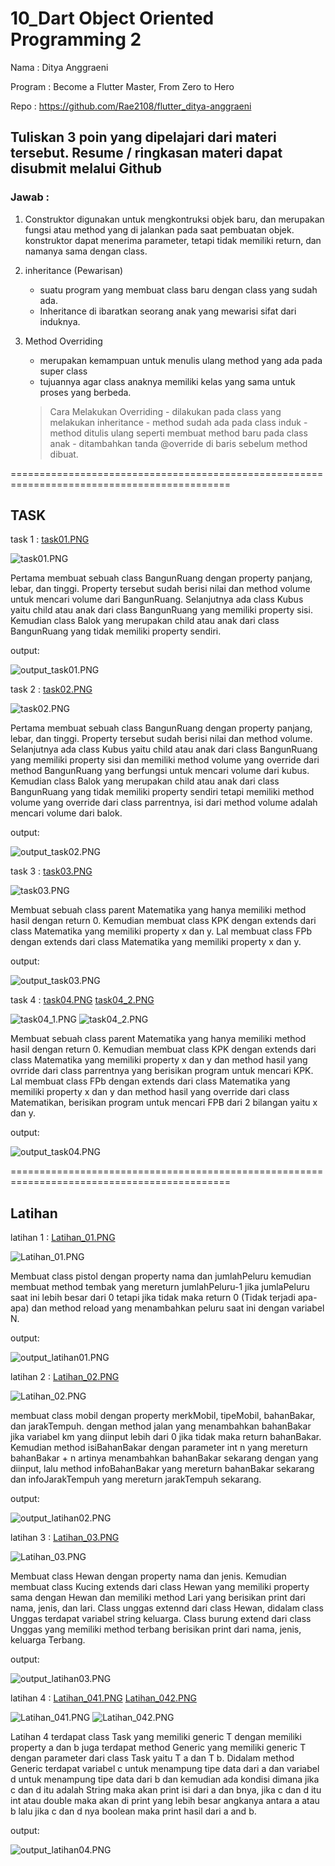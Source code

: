 # 10_Dart Object Oriented Programming 2

Nama : Ditya Anggraeni

Program : Become a Flutter Master, From Zero to Hero

Repo : https://github.com/Rae2108/flutter_ditya-anggraeni

## Tuliskan 3 poin yang dipelajari dari materi tersebut. Resume / ringkasan materi dapat disubmit melalui Github

### Jawab : 

1. Construktor digunakan untuk mengkontruksi objek baru, dan merupakan fungsi atau method yang di jalankan pada saat pembuatan objek. konstruktor dapat menerima parameter, tetapi tidak memiliki return, dan namanya sama dengan class.

2. inheritance (Pewarisan) 
    - suatu program yang membuat class baru dengan class yang sudah ada.
    - Inheritance di ibaratkan seorang anak yang mewarisi sifat dari induknya.

3. Method Overriding 
    - merupakan kemampuan untuk menulis ulang method yang ada pada super class
    - tujuannya agar class anaknya memiliki kelas yang sama untuk proses yang berbeda.
 
    > Cara Melakukan Overriding
        - dilakukan pada class yang melakukan inheritance
        - method sudah ada pada class induk
        - method ditulis ulang seperti membuat method baru pada class anak
        - ditambahkan tanda @override di baris sebelum method dibuat. 

============================================================================================

## TASK 

  task 1 : [task01.PNG](./Screenshot/task01.PNG) 

  ![task01.PNG](./Screenshot/task01.PNG)

  Pertama membuat sebuah class BangunRuang dengan property panjang, lebar, dan tinggi. Property tersebut sudah berisi nilai dan method volume untuk mencari volume dari BangunRuang.
  Selanjutnya ada class Kubus yaitu child atau anak dari class BangunRuang yang memiliki property sisi.
  Kemudian class Balok yang merupakan child atau anak dari class BangunRuang yang tidak memiliki property sendiri.

  output:

  ![output_task01.PNG](./Screenshot/output_task01.PNG)

  task 2 : [task02.PNG](./Screenshot/task02.PNG) 

  ![task02.PNG](./Screenshot/task02.PNG)

  Pertama membuat sebuah class BangunRuang dengan property panjang, lebar, dan tinggi. Property tersebut sudah berisi nilai dan method volume.
  Selanjutnya ada class Kubus yaitu child atau anak dari class BangunRuang yang memiliki property sisi dan memiliki method volume yang override dari method BangunRuang yang berfungsi untuk mencari volume dari kubus.
  Kemudian class Balok yang merupakan child atau anak dari class BangunRuang yang tidak memiliki property sendiri tetapi memiliki method volume yang override dari class parrentnya, isi dari method volume adalah mencari volume dari balok.

  output:

  ![output_task02.PNG](./Screenshot/output_task02.PNG)

  task 3 : [task03.PNG](./Screenshot/task03.PNG) 

  ![task03.PNG](./Screenshot/task03.PNG)

  Membuat sebuah class parent Matematika yang hanya memiliki method hasil dengan return 0.
  Kemudian membuat class KPK dengan extends dari class Matematika yang memiliki property x dan y.
  Lal membuat class FPb dengan extends dari class Matematika yang memiliki property x dan y.

  output:

  ![output_task03.PNG](./Screenshot/output_task03.PNG)

  task 4 : [task04.PNG](./Screenshot/task04.PNG) [task04_2.PNG](./Screenshot/task04_2.PNG)

  ![task04_1.PNG](./Screenshot/task04_1.PNG)
  ![task04_2.PNG](./Screenshot/task04_2.PNG)

  Membuat sebuah class parent Matematika yang hanya memiliki method hasil dengan return 0.
  Kemudian membuat class KPK dengan extends dari class Matematika yang memiliki property x dan y dan method hasil yang ovrride dari class parrentnya yang berisikan program untuk mencari KPK.
  Lal membuat class FPb dengan extends dari class Matematika yang memiliki property x dan y dan method hasil yang override dari class Matematikan, berisikan program untuk mencari FPB dari 2 bilangan yaitu x dan y.

  output:

  ![output_task04.PNG](./Screenshot/output_task04.PNG)

============================================================================================

## Latihan 

  latihan 1 : [Latihan_01.PNG](./Screenshot/Latihan_01.PNG) 

  ![Latihan_01.PNG](./Screenshot/Latihan_01.PNG) 

  Membuat class pistol dengan property nama dan jumlahPeluru kemudian membuat method tembak yang mereturn jumlahPeluru-1 jika jumlaPeluru saat ini lebih besar dari 0 tetapi jika tidak maka return 0 (Tidak terjadi apa-apa) dan method reload yang menambahkan peluru saat ini dengan variabel N.

  output:

  ![output_latihan01.PNG](./Screenshot/output_latihan01.PNG)

  latihan 2 : [Latihan_02.PNG](./Screenshot/Latihan_02.PNG) 

  ![Latihan_02.PNG](./Screenshot/Latihan_02.PNG) 

  membuat class mobil dengan property merkMobil, tipeMobil, bahanBakar, dan jarakTempuh. dengan method jalan yang menambahkan bahanBakar jika variabel km yang diinput lebih dari 0 jika tidak maka return bahanBakar. Kemudian method isiBahanBakar dengan parameter int n yang mereturn bahanBakar + n artinya menambahkan bahanBakar sekarang dengan yang diinput, lalu method infoBahanBakar yang mereturn bahanBakar sekarang dan infoJarakTempuh yang mereturn jarakTempuh sekarang.

  output:

  ![output_latihan02.PNG](./Screenshot/output_latihan02.PNG)

  latihan 3 : [Latihan_03.PNG](./Screenshot/Latihan_03.PNG) 

  ![Latihan_03.PNG](./Screenshot/Latihan_03.PNG)

  Membuat class Hewan dengan property nama dan jenis.
  Kemudian membuat class Kucing extends dari class Hewan yang memiliki property sama dengan Hewan dan memiliki method Lari yang berisikan print dari nama, jenis, dan lari.
  Class unggas extennd dari class Hewan, didalam class Unggas terdapat variabel string keluarga.
  Class burung extend dari class Unggas yang memiliki method terbang berisikan print dari nama, jenis, keluarga Terbang.

  output:

  ![output_latihan03.PNG](./Screenshot/output_latihan03.PNG)

  latihan 4 : [Latihan_041.PNG](./Screenshot/Latihan_041.PNG) [Latihan_042.PNG](./Screenshot/Latihan_042.PNG)

  ![Latihan_041.PNG](./Screenshot/Latihan_041.PNG) ![Latihan_042.PNG](./Screenshot/Latihan_042.PNG)

  Latihan 4 terdapat class Task yang memiliki generic T dengan memiliki property a dan b juga terdapat method Generic yang memiliki generic T dengan parameter dari class Task yaitu T a dan T b. Didalam method Generic terdapat variabel c untuk menampung tipe data dari a dan variabel d untuk menampung tipe data dari b dan kemudian ada kondisi dimana jika c dan d itu adalah String maka akan print isi dari a dan bnya, jika c dan d itu int atau double maka akan di print yang lebih besar angkanya antara a atau b lalu jika c dan d nya boolean maka print hasil dari a and b.
  
  output:

  ![output_latihan04.PNG](./Screenshot/output_latihan04.PNG)

